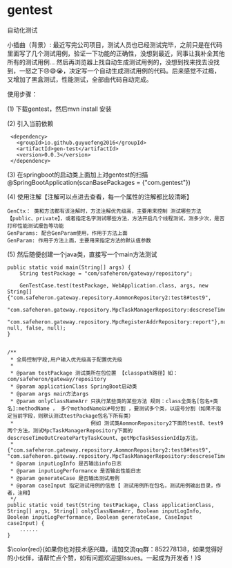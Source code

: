 # gentest
自动化测试

小插曲（背景）: 
       最近写完公司项目，测试人员也已经测试完毕，之前只是在代码里面写了几个测试用例，验证一下功能的正确性，没想到最近，同事让我补全其他所有的测试用例...
   然后再浏览器上找自动生成测试用例的，没想到找来找去没找到，一怒之下😠😄😭，决定写一个自动生成测试用例的代码。后来感觉不过瘾，又增加了黑盒测试，性能测试，全部由代码自动完成。

使用步骤：

(1) 下载gentest，然后mvn install 安装

(2) 引入当前依赖

     <dependency>
       <groupId>io.github.guyuefeng2016</groupId>
       <artifactId>gen-test</artifactId>
       <version>0.0.3</version>
     </dependency>

(3) 在springboot的启动类上面加上对gentest的扫描 @SpringBootApplication(scanBasePackages = {"com.gentest"})


(4) 使用注解【注解可以点进去查看，每一个属性的注解都比较清晰】
    
    GenCtx： 类和方法都有该注解时，方法注解优先级高，主要用来控制 测试哪些方法【public、private】，或者指定名字测试哪些方法，方法开启几个线程测试，测多少次，是否打印性能测试报告等功能
    GenParams: 配合GenParam使用，作用于方法上面
    GenParam: 作用于方法上面，主要用来指定方法的默认值参数

(5) 然后随便创建一个java类，直接写一个main方法测试

    public static void main(String[] args) {
        String testPackage = "com/safeheron/gateway/repository";

        GenTestCase.test(testPackage, WebApplication.class, args, new String[]{"com.safeheron.gateway.repository.AommonRepository2:test8#test9",
                "com.safeheron.gateway.repository.MpcTaskManagerRepository:descreseTimeOutCreatePartyTaskCount#getMpcTaskSessionIdIp",
                "com.safeheron.gateway.repository.MpcRegisterAddrRepository:report"},null, null, false, null);
    }


    /**
     * 全局控制字段,用户输入优先级高于配置优先级
     *
     * @param testPackage 测试类所在包位置 【classpath路径】如：com/safeheron/gateway/repository
     * @param applicationClass SpringBoot启动类
     * @param args main方法args
     * @param onlyClassNameArr 只执行某些类的某些方法 规则：class全类名[包名+类名]:methodName ， 多个methodName以#号分割 ，要测试多个类，以逗号分割（如果不指定当前字段，则默认测试testPackage包名下所有类）
     *                         例如 测试类AommonRepository2下面的test8、test9两个方法，测试MpcTaskManagerRepository下面的descreseTimeOutCreatePartyTaskCount、getMpcTaskSessionIdIp方法，
     *                         {"com.safeheron.gateway.repository.AommonRepository2:test8#test9", "com.safeheron.gateway.repository.MpcTaskManagerRepository:descreseTimeOutCreatePartyTaskCount#getMpcTaskSessionIdIp"}
     * @param inputLogInfo 是否输出info日志
     * @param inputLogPerformance 是否输出性能日志
     * @param generateCase 是否输出测试用例
     * @param caseInput 指定测试用例的信息【 测试用例所在包名，测试用例输出目录，作者，注释】
     */
    public static void test(String testPackage, Class applicationClass,  String[] args, String[] onlyClassNameArr, Boolean inputLogInfo, Boolean inputLogPerformance, Boolean generateCase, CaseInput caseInput) {
        ...... 
    }



$\color{red}{如果你也对技术感兴趣，请加交流qq群：852278138，如果觉得好的小伙伴，请帮忙点个赞，如有问题欢迎提Issues。一起成为开发者！}$


